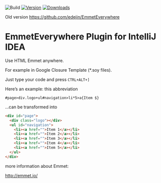 ![Build](https://github.com/edejin/Groupper/workflows/Build/badge.svg)
[![Version](https://img.shields.io/jetbrains/plugin/v/7450-emmet-everywhere.svg)](https://plugins.jetbrains.com/plugin/7450-emmet-everywhere)
[![Downloads](https://img.shields.io/jetbrains/plugin/d/7450-emmet-everywhere.svg)](https://plugins.jetbrains.com/plugin/7450-emmet-everywhere)


Old version https://github.com/edejin/EmmetEverywhere

<!-- Plugin description -->

EmmetEverywhere Plugin for IntelliJ IDEA
========================================

Use HTML Emmet anywhere.

For example in Google Closure Template (*.soy files).

Just type your code and press `CTRL+ALT+]`

Here’s an example: this abbreviation

`#page>div.logo+ul#navigation>li*5>a{Item $}`

...can be transformed into

```html
<div id="page">
  <div class="logo"></div>
  <ul id="navigation">
    <li><a href="">Item 1</a></li>
    <li><a href="">Item 2</a></li>
    <li><a href="">Item 3</a></li>
    <li><a href="">Item 4</a></li>
    <li><a href="">Item 5</a></li>
  </ul>
</div>
```

more information about Emmet:

http://emmet.io/
<!-- Plugin description end -->
